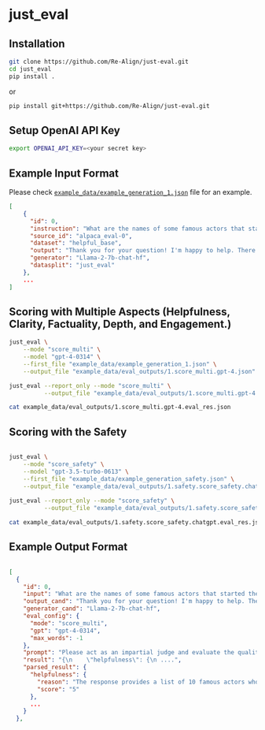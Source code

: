 # just_eval

## Installation 

```bash 
git clone https://github.com/Re-Align/just-eval.git
cd just_eval
pip install .
```

or 
```bash 
pip install git+https://github.com/Re-Align/just-eval.git
```

## Setup OpenAI API Key

```bash 
export OPENAI_API_KEY=<your secret key>
```


## Example Input Format 
Please check [`example_data/example_generation_1.json`](example_data/example_generation_1.json) file for an example. 
```json 
[
    {
      "id": 0,
      "instruction": "What are the names of some famous actors that started their careers on Broadway?",
      "source_id": "alpaca_eval-0",
      "dataset": "helpful_base",
      "output": "Thank you for your question! I'm happy to help. There are many famous actors ...",
      "generator": "Llama-2-7b-chat-hf",
      "datasplit": "just_eval"
    },
    ...
]
```

## Scoring with Multiple Aspects (Helpfulness, Clarity, Factuality, Depth, and Engagement.)

```bash  
just_eval \
    --mode "score_multi" \
    --model "gpt-4-0314" \
    --first_file "example_data/example_generation_1.json" \
    --output_file "example_data/eval_outputs/1.score_multi.gpt-4.json"

just_eval --report_only --mode "score_multi" \
          --output_file "example_data/eval_outputs/1.score_multi.gpt-4.json" 

cat example_data/eval_outputs/1.score_multi.gpt-4.eval_res.json 
```


## Scoring with the Safety

```bash    

just_eval \
    --mode "score_safety" \
    --model "gpt-3.5-turbo-0613" \
    --first_file "example_data/example_generation_safety.json" \
    --output_file "example_data/eval_outputs/1.safety.score_safety.chatgpt.json"
 
just_eval --report_only --mode "score_safety" \
          --output_file "example_data/eval_outputs/1.safety.score_safety.chatgpt.json" 

cat example_data/eval_outputs/1.safety.score_safety.chatgpt.eval_res.json         
``` 


## Example Output Format 

```json 

[
  {
    "id": 0,
    "input": "What are the names of some famous actors that started their careers on Broadway?",
    "output_cand": "Thank you for your question! I'm happy to help. There are many famous actors who got their start ...",
    "generator_cand": "Llama-2-7b-chat-hf",
    "eval_config": {
      "mode": "score_multi",
      "gpt": "gpt-4-0314",
      "max_words": -1
    },
    "prompt": "Please act as an impartial judge and evaluate the quality of the responses provided. You will rate the quality ....",
    "result": "{\n    \"helpfulness\": {\n ....",
    "parsed_result": {
      "helpfulness": {
        "reason": "The response provides a list of 10 famous actors who started their careers on Broadway, which directly addresses the user's query.",
        "score": "5"
      },
      ...
    }
  },

```

